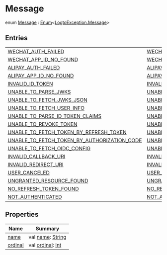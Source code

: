 # Message


enum [Message](index.md) : [Enum](https://kotlinlang.org/api/latest/jvm/stdlib/kotlin/-enum/index.html)&lt;[LogtoException.Message](index.md)&gt;

## Entries

| | |
|---|---|
| [WECHAT_AUTH_FAILED](-w-e-c-h-a-t_-a-u-t-h_-f-a-i-l-e-d/index.md) | [WECHAT_AUTH_FAILED](-w-e-c-h-a-t_-a-u-t-h_-f-a-i-l-e-d/index.md)() |
| [WECHAT_APP_ID_NO_FOUND](-w-e-c-h-a-t_-a-p-p_-i-d_-n-o_-f-o-u-n-d/index.md) | [WECHAT_APP_ID_NO_FOUND](-w-e-c-h-a-t_-a-p-p_-i-d_-n-o_-f-o-u-n-d/index.md)() |
| [ALIPAY_AUTH_FAILED](-a-l-i-p-a-y_-a-u-t-h_-f-a-i-l-e-d/index.md) | [ALIPAY_AUTH_FAILED](-a-l-i-p-a-y_-a-u-t-h_-f-a-i-l-e-d/index.md)() |
| [ALIPAY_APP_ID_NO_FOUND](-a-l-i-p-a-y_-a-p-p_-i-d_-n-o_-f-o-u-n-d/index.md) | [ALIPAY_APP_ID_NO_FOUND](-a-l-i-p-a-y_-a-p-p_-i-d_-n-o_-f-o-u-n-d/index.md)() |
| [INVALID_ID_TOKEN](-i-n-v-a-l-i-d_-i-d_-t-o-k-e-n/index.md) | [INVALID_ID_TOKEN](-i-n-v-a-l-i-d_-i-d_-t-o-k-e-n/index.md)() |
| [UNABLE_TO_PARSE_JWKS](-u-n-a-b-l-e_-t-o_-p-a-r-s-e_-j-w-k-s/index.md) | [UNABLE_TO_PARSE_JWKS](-u-n-a-b-l-e_-t-o_-p-a-r-s-e_-j-w-k-s/index.md)() |
| [UNABLE_TO_FETCH_JWKS_JSON](-u-n-a-b-l-e_-t-o_-f-e-t-c-h_-j-w-k-s_-j-s-o-n/index.md) | [UNABLE_TO_FETCH_JWKS_JSON](-u-n-a-b-l-e_-t-o_-f-e-t-c-h_-j-w-k-s_-j-s-o-n/index.md)() |
| [UNABLE_TO_FETCH_USER_INFO](-u-n-a-b-l-e_-t-o_-f-e-t-c-h_-u-s-e-r_-i-n-f-o/index.md) | [UNABLE_TO_FETCH_USER_INFO](-u-n-a-b-l-e_-t-o_-f-e-t-c-h_-u-s-e-r_-i-n-f-o/index.md)() |
| [UNABLE_TO_PARSE_ID_TOKEN_CLAIMS](-u-n-a-b-l-e_-t-o_-p-a-r-s-e_-i-d_-t-o-k-e-n_-c-l-a-i-m-s/index.md) | [UNABLE_TO_PARSE_ID_TOKEN_CLAIMS](-u-n-a-b-l-e_-t-o_-p-a-r-s-e_-i-d_-t-o-k-e-n_-c-l-a-i-m-s/index.md)() |
| [UNABLE_TO_REVOKE_TOKEN](-u-n-a-b-l-e_-t-o_-r-e-v-o-k-e_-t-o-k-e-n/index.md) | [UNABLE_TO_REVOKE_TOKEN](-u-n-a-b-l-e_-t-o_-r-e-v-o-k-e_-t-o-k-e-n/index.md)() |
| [UNABLE_TO_FETCH_TOKEN_BY_REFRESH_TOKEN](-u-n-a-b-l-e_-t-o_-f-e-t-c-h_-t-o-k-e-n_-b-y_-r-e-f-r-e-s-h_-t-o-k-e-n/index.md) | [UNABLE_TO_FETCH_TOKEN_BY_REFRESH_TOKEN](-u-n-a-b-l-e_-t-o_-f-e-t-c-h_-t-o-k-e-n_-b-y_-r-e-f-r-e-s-h_-t-o-k-e-n/index.md)() |
| [UNABLE_TO_FETCH_TOKEN_BY_AUTHORIZATION_CODE](-u-n-a-b-l-e_-t-o_-f-e-t-c-h_-t-o-k-e-n_-b-y_-a-u-t-h-o-r-i-z-a-t-i-o-n_-c-o-d-e/index.md) | [UNABLE_TO_FETCH_TOKEN_BY_AUTHORIZATION_CODE](-u-n-a-b-l-e_-t-o_-f-e-t-c-h_-t-o-k-e-n_-b-y_-a-u-t-h-o-r-i-z-a-t-i-o-n_-c-o-d-e/index.md)() |
| [UNABLE_TO_FETCH_OIDC_CONFIG](-u-n-a-b-l-e_-t-o_-f-e-t-c-h_-o-i-d-c_-c-o-n-f-i-g/index.md) | [UNABLE_TO_FETCH_OIDC_CONFIG](-u-n-a-b-l-e_-t-o_-f-e-t-c-h_-o-i-d-c_-c-o-n-f-i-g/index.md)() |
| [INVALID_CALLBACK_URI](-i-n-v-a-l-i-d_-c-a-l-l-b-a-c-k_-u-r-i/index.md) | [INVALID_CALLBACK_URI](-i-n-v-a-l-i-d_-c-a-l-l-b-a-c-k_-u-r-i/index.md)() |
| [INVALID_REDIRECT_URI](-i-n-v-a-l-i-d_-r-e-d-i-r-e-c-t_-u-r-i/index.md) | [INVALID_REDIRECT_URI](-i-n-v-a-l-i-d_-r-e-d-i-r-e-c-t_-u-r-i/index.md)() |
| [USER_CANCELED](-u-s-e-r_-c-a-n-c-e-l-e-d/index.md) | [USER_CANCELED](-u-s-e-r_-c-a-n-c-e-l-e-d/index.md)() |
| [UNGRANTED_RESOURCE_FOUND](-u-n-g-r-a-n-t-e-d_-r-e-s-o-u-r-c-e_-f-o-u-n-d/index.md) | [UNGRANTED_RESOURCE_FOUND](-u-n-g-r-a-n-t-e-d_-r-e-s-o-u-r-c-e_-f-o-u-n-d/index.md)() |
| [NO_REFRESH_TOKEN_FOUND](-n-o_-r-e-f-r-e-s-h_-t-o-k-e-n_-f-o-u-n-d/index.md) | [NO_REFRESH_TOKEN_FOUND](-n-o_-r-e-f-r-e-s-h_-t-o-k-e-n_-f-o-u-n-d/index.md)() |
| [NOT_AUTHENTICATED](-n-o-t_-a-u-t-h-e-n-t-i-c-a-t-e-d/index.md) | [NOT_AUTHENTICATED](-n-o-t_-a-u-t-h-e-n-t-i-c-a-t-e-d/index.md)() |

## Properties

| Name | Summary |
|---|---|
| [name](-n-o-t_-a-u-t-h-e-n-t-i-c-a-t-e-d/index.md#-372974862%2FProperties%2F1239322798) | val [name](-n-o-t_-a-u-t-h-e-n-t-i-c-a-t-e-d/index.md#-372974862%2FProperties%2F1239322798): [String](https://kotlinlang.org/api/latest/jvm/stdlib/kotlin/-string/index.html) |
| [ordinal](-n-o-t_-a-u-t-h-e-n-t-i-c-a-t-e-d/index.md#-739389684%2FProperties%2F1239322798) | val [ordinal](-n-o-t_-a-u-t-h-e-n-t-i-c-a-t-e-d/index.md#-739389684%2FProperties%2F1239322798): [Int](https://kotlinlang.org/api/latest/jvm/stdlib/kotlin/-int/index.html) |
